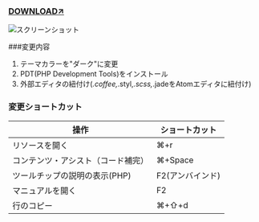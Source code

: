 ### [DOWNLOAD↗](../../../releases/)
  
![スクリーンショット](https://github.com/Misaki-Shibata/Eclipse4.4-Dark-UI-PDT-for-mac-64bit/blob/master/workspace/ReadMe/resouce/images/ss.png?raw=true "スクリーンショット")

###変更内容
1. テーマカラーを"ダーク"に変更
2. PDT(PHP Development Tools)をインストール
3. 外部エディタの紐付け(*.coffee,*.styl,*.scss,*.jadeをAtomエディタに紐付け)

### 変更ショートカット

|操作|ショートカット|
|---|---|
|リソースを開く|⌘+r|
|コンテンツ・アシスト（コード補完）|⌘+Space|
|ツールチップの説明の表示(PHP) |F2(アンバインド)|
|マニュアルを開く |F2|
|行のコピー|⌘+⇧+d|

